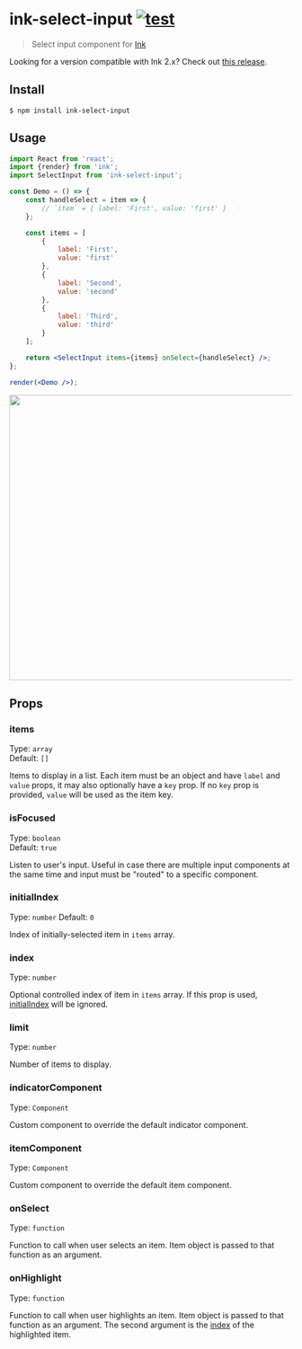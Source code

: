 # ink-select-input [![test](https://github.com/vadimdemedes/ink-select-input/workflows/test/badge.svg)](https://github.com/vadimdemedes/ink-select-input/actions)

> Select input component for [Ink](https://github.com/vadimdemedes/ink)

Looking for a version compatible with Ink 2.x? Check out [this release](https://github.com/vadimdemedes/ink-text-input/tree/v3.1.2).

## Install

```
$ npm install ink-select-input
```

## Usage

```jsx
import React from 'react';
import {render} from 'ink';
import SelectInput from 'ink-select-input';

const Demo = () => {
	const handleSelect = item => {
		// `item` = { label: 'First', value: 'first' }
	};

	const items = [
		{
			label: 'First',
			value: 'first'
		},
		{
			label: 'Second',
			value: 'second'
		},
		{
			label: 'Third',
			value: 'third'
		}
	];

	return <SelectInput items={items} onSelect={handleSelect} />;
};

render(<Demo />);
```

<img src="media/demo.gif" width="508">

## Props

### items

Type: `array`<br>
Default: `[]`

Items to display in a list. Each item must be an object and have `label` and `value` props, it may also optionally have a `key` prop.
If no `key` prop is provided, `value` will be used as the item key.

### isFocused

Type: `boolean`<br>
Default: `true`

Listen to user's input. Useful in case there are multiple input components at the same time and input must be "routed" to a specific component.

### initialIndex

Type: `number`
Default: `0`

Index of initially-selected item in `items` array.

### index

Type: `number`

Optional controlled index of item in `items` array.
If this prop is used, [initialIndex](#initialIndex) will be ignored.

### limit

Type: `number`

Number of items to display.

### indicatorComponent

Type: `Component`

Custom component to override the default indicator component.

### itemComponent

Type: `Component`

Custom component to override the default item component.

### onSelect

Type: `function`

Function to call when user selects an item. Item object is passed to that function as an argument.

### onHighlight

Type: `function`

Function to call when user highlights an item. Item object is passed to that function as an argument. The second argument is the [index](#index) of the highlighted item.
